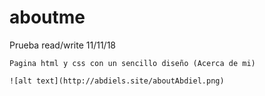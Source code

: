 aboutme
=======


Prueba read/write 11/11/18

	Pagina html y css con un sencillo diseño (Acerca de mi)
	
	![alt text](http://abdiels.site/aboutAbdiel.png)
